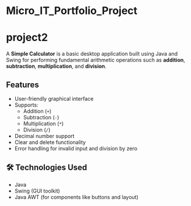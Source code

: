 # Micro_IT_Portfolio_Project


# project2

A **Simple Calculator** is a basic desktop application built using Java and Swing for performing fundamental arithmetic operations such as **addition**, **subtraction**, **multiplication**, and **division**.

## Features

- User-friendly graphical interface
- Supports:
  - Addition (`+`)
  - Subtraction (`-`)
  - Multiplication (`*`)
  - Division (`/`)
- Decimal number support
- Clear and delete functionality
- Error handling for invalid input and division by zero

## 🛠️ Technologies Used

- Java
- Swing (GUI toolkit)
- Java AWT (for components like buttons and layout)
